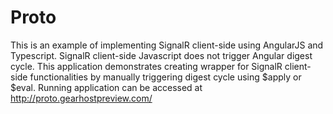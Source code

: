 # Proto
This is an example of implementing SignalR client-side using AngularJS and Typescript.
SignalR client-side Javascript does not trigger Angular digest cycle.
This application demonstrates creating wrapper for SignalR client-side functionalities by manually triggering digest cycle using $apply or $eval. 
Running application can be accessed at http://proto.gearhostpreview.com/

